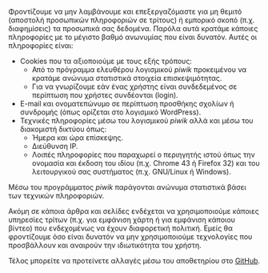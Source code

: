 Φροντίζουμε να μην λαμβάνουμε και επεξεργαζόμαστε για μη θεμιτό (αποστολή προσωπικών πληροφοριών σε τρίτους) ή εμπορικό σκοπό (π.χ. διαφημίσεις) τα προσωπικά σας δεδομένα. Παρόλα αυτά κρατάμε κάποιες πληροφορίες με το μέγιστο βαθμό ανωνυμίας που είναι δυνατόν. Αυτές οι πληροφορίες είναι:

* Cookies που τα αξιοποιούμε με τους εξής τρόπους:
    * Από το πρόγραμμα ελευθέρου λογισμικού *piwik* προκειμένου να κρατάμε ανώνυμα στατιστικά στοιχεία επισκεψιμότητας.
    * Για να γνωρίζουμε εάν ένας χρήστης είναι συνδεδεμένος σε περίπτωση που χρήστες συνδέονται (login).
* E-mail και ονοματεπώνυμο σε περίπτωση προσθήκης σχολίων ή συνδρομής (όπως ορίζεται στο λογισμικό WordPress).
* Τεχνικές πληροφορίες μέσω του λογισμικού *piwik* αλλά και μέσω του διακομιστή δικτύου όπως:
   * Ήμερα και ώρα επίσκεψης.
   * Διεύθυνση IP.
   * Λοιπές πληροφορίες που παραχωρεί ο περιηγητής ιστού όπως την ονομασία και έκδοση του ιδίου (π.χ. Chrome 43 ή Firefox 32) και του λειτουργικού σας συστήματος (π.χ. GNU/Linux ή Windows).

Μέσω του προγράμματος *piwik* παράγονται ανώνυμα στατιστικά βάσει των τεχνικών πληροφοριών.

Ακόμη σε κάποια άρθρα και σελίδες ενδέχεται να χρησιμοποιούμε κάποιες υπηρεσίες τρίτων (π.χ. για εμφάνιση χάρτη ή για εμφάνιση κάποιου βίντεο) που ενδεχομένως να έχουν διαφορετική πολιτική. Εμείς θα φροντίζουμε όσο είναι δυνατόν να μην χρησιμοποιούμε τεχνολογίες που προσβάλλουν και αναιρούν την ιδιωτικότητα του χρήστη.

Τέλος μπορείτε να προτείνετε αλλαγές μέσω του αποθετηρίου στο [GitHub](https://github.com/ellakcy/privacy-policy).
